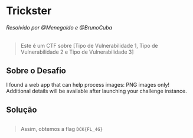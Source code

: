 # Trickster  
###### Resolvido por @Menegaldo e @BrunoCuba
> Este é um CTF sobre [Tipo de Vulnerabilidade 1, Tipo de Vulnerabilidade 2 e Tipo de Vulnerabilidade 3]  

## Sobre o Desafio

I found a web app that can help process images: PNG images only!
Additional details will be available after launching your challenge instance.

## Solução  

```
```

> Assim, obtemos a flag `DCK{FL_4G}`  
